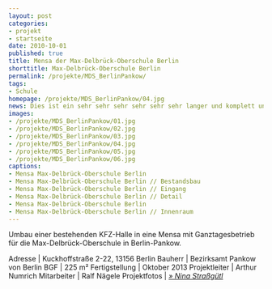 ```yaml
---
layout: post
categories:
- projekt
- startseite
date: 2010-10-01
published: true
title: Mensa der Max-Delbrück-Oberschule Berlin
shorttitle: Max-Delbrück-Oberschule Berlin
permalink: /projekte/MDS_BerlinPankow/
tags: 
- Schule
homepage: /projekte/MDS_BerlinPankow/04.jpg
news: Dies ist ein sehr sehr sehr sehr sehr sehr langer und komplett unnützer Newskommentar. Wir wollen einfach mal schauen wie weit man gehen kann. Und er ist immer noch nicht zu Ende. Umbau einer bestehenden KFZ-Halle in eine Mensa mit Ganztagesbetrieb für die Max-Delbrück-Oberschule in Berlin-Pankow. Umbau einer bestehenden KFZ-Halle in eine Mensa mit Ganztagesbetrieb für die Max-Delbrück-Oberschule in Berlin-Pankow.Umbau einer bestehenden KFZ-Halle in eine Mensa mit Ganztagesbetrieb für die Max-Delbrück-Oberschule in Berlin-Pankow.Umbau einer bestehenden KFZ-Halle in eine Mensa mit Ganztagesbetrieb für die Max-Delbrück-Oberschule in Berlin-Pankow.Aber jetzt is das Ende erreicht? 
images:
- /projekte/MDS_BerlinPankow/01.jpg
- /projekte/MDS_BerlinPankow/02.jpg
- /projekte/MDS_BerlinPankow/03.jpg
- /projekte/MDS_BerlinPankow/04.jpg
- /projekte/MDS_BerlinPankow/05.jpg
- /projekte/MDS_BerlinPankow/06.jpg
captions:
- Mensa Max-Delbrück-Oberschule Berlin
- Mensa Max-Delbrück-Oberschule Berlin // Bestandsbau
- Mensa Max-Delbrück-Oberschule Berlin // Eingang
- Mensa Max-Delbrück-Oberschule Berlin // Detail
- Mensa Max-Delbrück-Oberschule Berlin
- Mensa Max-Delbrück-Oberschule Berlin // Innenraum
---
```

Umbau einer bestehenden KFZ-Halle in eine Mensa mit Ganztagesbetrieb für die Max-Delbrück-Oberschule in Berlin-Pankow. 

Adresse			|	Kuckhoffstraße 2-22, 13156 Berlin 
Bauherr			|	Bezirksamt Pankow von Berlin
BGF				|	225 m²
Fertigstellung	|	Oktober 2013
Projektleiter	|	Arthur Numrich
Mitarbeiter		|	Ralf Nägele
Projektfotos	|	[_&raquo; Nina Straßgütl_](http://www.ninastrg.de) 
